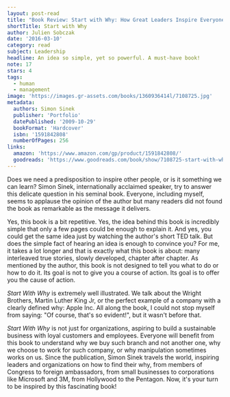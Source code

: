 ```yaml
---
layout: post-read
title: "Book Review: Start with Why: How Great Leaders Inspire Everyone to Take Action"
shortTitle: Start with Why
author: Julien Sobczak
date: '2016-03-10'
category: read
subject: Leadership
headline: An idea so simple, yet so powerful. A must-have book!
note: 17
stars: 4
tags:
  - human
  - management
image: 'https://images.gr-assets.com/books/1360936414l/7108725.jpg'
metadata:
  authors: Simon Sinek
  publisher: 'Portfolio'
  datePublished: '2009-10-29'
  bookFormat: 'Hardcover'
  isbn: '1591842808'
  numberOfPages: 256
links:
  amazon: 'https://www.amazon.com/gp/product/1591842808/'
  goodreads: 'https://www.goodreads.com/book/show/7108725-start-with-why'
---
```


Does we need a predisposition to inspire other people, or is it something we can learn? Simon Sinek, internationally acclaimed speaker, try to answer this delicate question in his seminal book. Everyone, including myself, seems to applause the opinion of the author but many readers did not found the book as remarkable as the message it delivers.

Yes, this book is a bit repetitive. Yes, the idea behind this book is incredibly simple that only a few pages could be enough to explain it. And yes, you could get the same idea just by watching the author's short TED talk. But does the simple fact of hearing an idea is enough to convince you? For me, it takes a lot longer and that is exactly what this book is about: many interleaved true stories, slowly developed, chapter after chapter. As mentioned by the author, this book is not designed to tell you what to do or how to do it. Its goal is not to give you a course of action. Its goal is to offer you the cause of action.

*Start With Why* is extremely well illustrated. We talk about the Wright Brothers, Martin Luther King Jr, or the perfect example of a company with a clearly defined why: Apple Inc. All along the book, I could not stop myself from saying: "Of course, that's so evident!", but it wasn't before that.

*Start With Why* is not just for organizations, aspiring to build a sustainable business with loyal customers and employees. Everyone will benefit from this book to understand why we buy such branch and not another one, why we choose to work for such company, or why manipulation sometimes works on us. Since the publication, Simon Sinek travels the world, inspiring leaders and organizations on how to find their why, from members of Congress to foreign ambassadors, from small businesses to corporations like Microsoft and 3M, from Hollywood to the Pentagon. Now, it's your turn to be inspired by this fascinating book!
